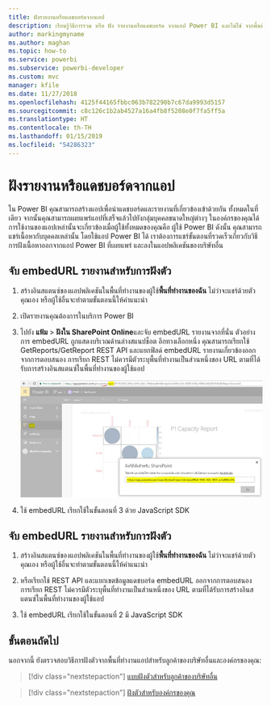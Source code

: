 ```yaml
---
title: ฝังรายงานหรือแดชบอร์ดจากแอป
description: เรียนรู้วิธีการรวม หรือ ฝัง รายงานหรือแดชบอร์ด จากแอป Power BI และไม่ใช่ จากพื้นที่ทำงานแอป
author: markingmyname
ms.author: maghan
ms.topic: how-to
ms.service: powerbi
ms.subservice: powerbi-developer
ms.custom: mvc
manager: kfile
ms.date: 11/27/2018
ms.openlocfilehash: 4125f44165fbbc063b782290b7c67da9993d5157
ms.sourcegitcommit: c8c126c1b2ab4527a16a4fb8f5208e0f7fa5ff5a
ms.translationtype: HT
ms.contentlocale: th-TH
ms.lasthandoff: 01/15/2019
ms.locfileid: "54286323"
---
```

# <a name="embed-reports-or-dashboards-from-apps"></a>ฝังรายงานหรือแดชบอร์ดจากแอป

ใน Power BI คุณสามารถสร้างแอปเพื่อนำแดชบอร์ดและรายงานที่เกี่ยวข้องเข้าด้วยกัน ทั้งหมดในที่เดียว จากนั้นคุณสามารถเผยแพร่แอปที่เสร็จแล้วไปยังกลุ่มบุคคลขนาดใหญ่ต่างๆ ในองค์กรของคุณได้ การใช้งานของแอปเหล่านั้นจะเกี่ยวข้องเมื่อผู้ใช้ทั้งหมดของคุณคือ ผู้ใช้ Power BI ดังนั้น คุณสามารถแชร์เนื้อหากับบุคคลเหล่านั้น โดยใช้แอป Power BI ได้ เราต้องการแชร์ขั้นตอนที่รวดเร็วเกี่ยวกับวิธีการฝังเนื้อหาออกจากแอป Power BI ที่เผยแพร่ และลงในแอปพลิเคชันของบริษัทอื่น

## <a name="grab-a-report-embedurl-for-embedding"></a>จับ embedURL รายงานสำหรับการฝังตัว

1. สร้างอินสแตนซ์ของแอปพลิเคชันในพื้นที่ทำงานของผู้ใช้**พื้นที่ทำงานของฉัน** ไม่ว่าจะแชร์ด้วยตัวคุณเอง หรือผู้ใช้อื่นจะทำตามขั้นตอนนี้ให้คำแนะนำ

2. เปิดรายงานคุณต้องการในบริการ Power BI

3. ไปยัง **แฟ้ม** > **ฝังใน SharePoint Online**และจับ embedURL รายงานจากที่นั่น ตัวอย่างการ embedURL ถูกแสดงบริเวณด้านล่างสแนปช็อต อีกทางเลือกหนึ่ง คุณสามารถเรียกใช้ GetReports/GetReport REST API และแยกฟิลด์ embedURL รายงานเกี่ยวข้องออกจากการตอบสนอง การเรียก REST ไม่ควรมีตัวระบุพื้นที่ทำงานเป็นส่วนหนึ่งของ URL ตามที่ได้รับการสร้างอินสแตนซ์ในพื้นที่ทำงานของผู้ใช้แอป

    ![ฝังตัวจากแอป](media/embed-from-apps/embed-from-app.png)

4. ใช้ embedURL เรียกใช้ในขั้นตอนที่ 3 ด้วย JavaScript SDK

## <a name="grab-a-dashboard-embedurl-for-embedding"></a>จับ embedURL รายงานสำหรับการฝังตัว

1. สร้างอินสแตนซ์ของแอปพลิเคชันในพื้นที่ทำงานของผู้ใช้**พื้นที่ทำงานของฉัน** ไม่ว่าจะแชร์ด้วยตัวคุณเอง หรือผู้ใช้อื่นจะทำตามขั้นตอนนี้ให้คำแนะนำ

2. หรือเรียกใช้ REST API และแยกเขตข้อมูลแดชบอร์ด embedURL ออกจากการตอบสนอง การเรียก REST ไม่ควรมีตัวระบุพื้นที่ทำงานเป็นส่วนหนึ่งของ URL ตามที่ได้รับการสร้างอินสแตนซ์ในพื้นที่ทำงานของผู้ใช้แอป

3. ใช้ embedURL เรียกใช้ในขั้นตอนที่ 2 มี JavaScript SDK

## <a name="next-steps"></a>ขั้นตอนถัดไป

นอกจากนี้ ยังตรวจสอบวิธีการฝังตัวจากพื้นที่ทำงานแอปสำหรับลูกค้าของบริษัทอื่นและองค์กรของคุณ:

> [!div class="nextstepaction"]
>[แบบฝังตัวสำหรับลูกค้าของบริษัทอื่น](embed-sample-for-customers.md)

> [!div class="nextstepaction"]
>[ฝังตัวสำหรับองค์กรของคุณ](embed-sample-for-your-organization.md)
